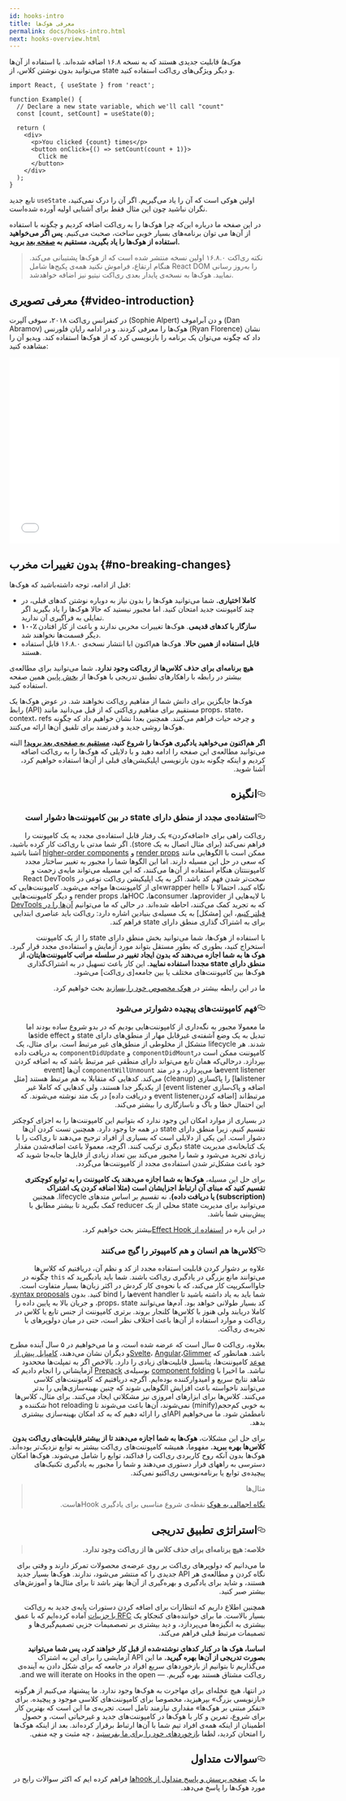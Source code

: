```yaml
---
id: hooks-intro
title: معرفی هوک‌ها
permalink: docs/hooks-intro.html
next: hooks-overview.html
---
```


*هوک‌ها* قابلیت جدیدی هستند که به نسخه ۱۶.۸ اضافه شده‌اند. با استفاده از آن‌ها می‌توانید بدون نوشتن کلاس، از state و دیگر ویژگی‌های ری‌اکت استفاده کنید.

```js{4,5}
import React, { useState } from 'react';

function Example() {
  // Declare a new state variable, which we'll call "count"
  const [count, setCount] = useState(0);

  return (
    <div>
      <p>You clicked {count} times</p>
      <button onClick={() => setCount(count + 1)}>
        Click me
      </button>
    </div>
  );
}
```

تابع جدید `useState` اولین هوکی است که آن را یاد می‌گیریم. اگر آن را درک نمی‌کنید، نگران نباشید چون این مثال فقط برای آشنایی اولیه آورده شده‌است.

در این صفحه ما درباره این‌که چرا هوک‌ها را به ری‌اکت اضافه کردیم و چگونه با استفاده از آن‌ها می توان برنامه‌های بسیار خوبی ساخت، صحبت می‌کنیم. **پس اگر می‌خواهید استفاده از هوک‌ها را یاد بگیرید، مستقیم به [صفحه بعد](/docs/hooks-overview.html) بروید.**

> نکته
> ری‌‌اکت ۱۶.۸.۰ اولین نسخه منتشر شده است که از هوک‌‌ها پشتیبانی می‌‌کند. هنگام ارتقاع، فراموش نکنید همه‌‌ی پکیج‌‌ها شامل React DOM را به‌روز رسانی نمایید. هوک‌ها به نسخه‌‌ی پایدار بعدی ری‌اکت نیتیو نیز اضافه خواهدشد.

## معرفی تصویری {#video-introduction}

در کنفرانس ری‌اکت ۲۰۱۸، سوفی آلپرت (Sophie Alpert) و دن آبراموف (Dan Abramov) هوک‌ها را معرفی کردند. و در ادامه رایان فلورنس (Ryan Florence) نشان داد که چگونه می‌توان یک برنامه را بازنویسی کرد که از هوک‌ها استفاده کند. ویدیو آن را مشاهده کنید:

<iframe width="650" height="366" src="//www.youtube.com/embed/dpw9EHDh2bM" frameborder="0" allowfullscreen></iframe>

## بدون تغییرات مخرب {#no-breaking-changes}

قبل از ادامه، توجه داشته‌باشید که هوک‌ها:
* **کاملا اختیاری.** شما می‌‌توانید هوک‌‌ها را بدون نیاز به دوباره نوشتن کدهای قبلی، در چند کامپوننت جدید امتحان کنید. اما مجبور نیستید که حالا هوک‌ها را یاد بگیرید اگر تمایلی به فراگیری آن ندارید.
* **۱۰۰٪ سازگار با کد‌های قدیمی**. هوک‌ها تغییرات مخربی ندارند و باعث از کار افتادن دیگر قسمت‌ها نخواهند شد.
* **قابل استفاده از همین حالا**. هوک‌ها هم‌اکنون ابا انتشار نسخه‌‌ی ۱۶.۸.۰ قابل استفاده هستند.

**هیچ برنامه‌‌ای برای حذف کلاس‌‌ها از ری‌‌اکت وجود ندارد.** شما می‌‌توانید برای مطالعه‌‌ی بیشتر در رابطه با راهکار‌‌‌‌های تطبیق تدریجی با هوک‌‌ها از [بخش پایین](#gradual-adoption-strategy) همین صفحه استفاده کنید.


هوک‌ها جایگزین برای دانش شما از مفاهیم ری‌اکت نخواهند شد. در عوض هوک‌ها یک رابط (API) مستقیم برای مفاهیم ری‌‌اکتی که از قبل می‌‌دانید مانند props، state، context، refs و چرخه حیات فراهم می‌‌کنند. همچنین بعدا نشان خواهیم داد که چگونه هوک‌‌ها روشی جدید و قدرتمند برای تلفیق آن‌‌ها ارائه می‌‌کنند.

<p dir="rtl"><strong>اگر هم‌‌اکنون می‌‌خواهید یادگیری هوک‌‌ها را شروع کنید، <a href="/docs/hooks-overview.html">مستقیم به صفحه‌‌ی بعد بروید!</a></strong> البته می‌‌توانید مطالعه‌‌ی این صفحه را ادامه دهید و با دلایلی که هوک‌‌ها را به ری‌‌اکت اضافه کردیم و اینکه چگونه بدون بازنویسی اپلیکیشن‌‌های قبلی از آن‌‌ها استفاده خواهیم کرد، آشنا شوید.</p>

<h2 dir="rtl" id="motivation"><a href="#motivation" aria-hidden="true" class="anchor"><svg aria-hidden="true" height="16" version="1.1" viewBox="0 0 16 16" width="16"><path fill-rule="evenodd" d="M4 9h1v1H4c-1.5 0-3-1.69-3-3.5S2.55 3 4 3h4c1.45 0 3 1.69 3 3.5 0 1.41-.91 2.72-2 3.25V8.59c.58-.45 1-1.27 1-2.09C10 5.22 8.98 4 8 4H4c-.98 0-2 1.22-2 2.5S3 9 4 9zm9-3h-1v1h1c1 0 2 1.22 2 2.5S13.98 12 13 12H9c-.98 0-2-1.22-2-2.5 0-.83.42-1.64 1-2.09V6.25c-1.09.53-2 1.84-2 3.25C6 11.31 7.55 13 9 13h4c1.45 0 3-1.69 3-3.5S14.5 6 13 6z"></path></svg></a>انگیزه</h2>

<h3 dir="rtl" id="its-hard-to-reuse-stateful-logic-between-components"><a href="#its-hard-to-reuse-stateful-logic-between-components" aria-hidden="true" class="anchor"><svg aria-hidden="true" height="16" version="1.1" viewBox="0 0 16 16" width="16"><path fill-rule="evenodd" d="M4 9h1v1H4c-1.5 0-3-1.69-3-3.5S2.55 3 4 3h4c1.45 0 3 1.69 3 3.5 0 1.41-.91 2.72-2 3.25V8.59c.58-.45 1-1.27 1-2.09C10 5.22 8.98 4 8 4H4c-.98 0-2 1.22-2 2.5S3 9 4 9zm9-3h-1v1h1c1 0 2 1.22 2 2.5S13.98 12 13 12H9c-.98 0-2-1.22-2-2.5 0-.83.42-1.64 1-2.09V6.25c-1.09.53-2 1.84-2 3.25C6 11.31 7.55 13 9 13h4c1.45 0 3-1.69 3-3.5S14.5 6 13 6z"></path></svg></a>استفاده‌‌ی مجدد از منطق دارای state در بین کامپوننت‌‌ها دشوار است</h3>

<p dir="rtl">ری‌‌اکت راهی برای «اضافه‌کردن» یک رفتار  قابل استفاده‌‌ی مجدد یه یک کامپوننت را فراهم نمی‌‌کند (برای مثال اتصال به یک store). اگر شما مدتی با ری‌‌اکت کار کرده باشید، ممکن است با الگوهایی مانند <a href="/docs/render-props.html">render props</a> و <a href="/docs/higher-order-components.html">higher-order components</a> آشنا باشید که سعی در حل این مسیله دارند.  اما این الگوها شما را مجبور به تغییر ساختار مجدد کامپوننتتان هنگام استفاده‌‌ از آن‌‌ها می‌‌کنند، که این مسیله می‌‌تواند مایه‌‌ی زحمت و سخت‌‌تر شدن فهم کد باشد. اگر به یک اپلیکیشن ری‌‌اکت نوعی در React DevTools نگاه کنید، احتمالا با «wrapper hell»ای از کامپوننت‌‌ها مواجه می‌‌شوید. کامپوننت‌‌هایی که با لایه‌‌هایی از providerها، consumerها، HOCها، render props و دیگر کامپوننت‌‌هایی که به تجرید کمک می‌‌کنند، احاطه شده‌‌اند.  در حالی که ما می‌‌توانیم <a href="https://github.com/facebook/react-devtools/pull/503">آن‌‌ها را در DevTools فیلتر کنیم</a>، این [مشکل] به یک مسیله‌‌ی بنیادین اشاره دارد: ری‌‌اکت باید عناصری ابتدایی برای به اشتراک گذاری منطق دارای state فراهم کند.</p>

<p dir="rtl">با استفاده از هوک‌‌ها، شما می‌‌توانید بخش منطق دارای state را از یک کامپوننت استخراج کنید، بطوری که بطور مستقل بتواند مورد آزمایش و استفاده‌‌ی مجدد قرار گیرد. <strong>هوک ها به شما اجازه می‌‌دهند که بدون ایجاد تغییر در سلسله مراتب کامپوننت‌‌هایتان، از منطق دارای state مجددا استفاده نمایید.</strong> این کار باعث تسهیل در به اشتراک‌‌گذاری هوک‌‌ها بین کامپوننت‌‌های مختلف یا بین جامعه[ی ری‌‌اکت] می‌‌شود.</p>

<p dir="rtl">ما در این رابطه بیشتر در  <a href="/docs/hooks-custom.html">هوک مخصوص خود را بسازید</a> بحث خواهیم کرد.</p>

<h3 dir="rtl" id="complex-components-become-hard-to-understand"><a href="#complex-components-become-hard-to-understand" aria-hidden="true" class="anchor"><svg aria-hidden="true" height="16" version="1.1" viewBox="0 0 16 16" width="16"><path fill-rule="evenodd" d="M4 9h1v1H4c-1.5 0-3-1.69-3-3.5S2.55 3 4 3h4c1.45 0 3 1.69 3 3.5 0 1.41-.91 2.72-2 3.25V8.59c.58-.45 1-1.27 1-2.09C10 5.22 8.98 4 8 4H4c-.98 0-2 1.22-2 2.5S3 9 4 9zm9-3h-1v1h1c1 0 2 1.22 2 2.5S13.98 12 13 12H9c-.98 0-2-1.22-2-2.5 0-.83.42-1.64 1-2.09V6.25c-1.09.53-2 1.84-2 3.25C6 11.31 7.55 13 9 13h4c1.45 0 3-1.69 3-3.5S14.5 6 13 6z"></path></svg></a>فهم کامپوننت‌‌های پیچیده دشوارتر می‌‌شود</h3>

<p dir="rtl">ما معمولا مجبور به نگه‌‌داری از کامپوننت‌‌هایی بودیم که در بدو شروع ساده بودند اما تبدیل به یک وضع آشفته‌‌ی غیرقابل مهار از منطق‌‌های دارای state و side effectها شدند. هر lifecycle متشکل از مخلوطی از منطق‌‌های غیر مرتبط است. برای مثال، یک کامپوننت ممکن است  در<code class="gatsby-code-text">componentDidMount</code> و <code class="gatsby-code-text">componentDidUpdate</code> به دریافت داده بپردازد. درحالی‌‌که همان تابع می‌‌تواند دارای منطقی غیر مرتبط باشد که به اضافه کردن event listenerها می‌‌پردازد، و در متد <code class="gatsby-code-text">componentWillUnmount</code> آن‌‌ها [event listenerها] را پاکسازی (cleanup) می‌‌کند. کدهایی که متقابلا به هم مرتبط هستند [مثل اضافه و پاک‌‌سازی event listener]  از یکدیگر جدا هستند، ولی کدهایی که کاملا غیر مرتبط‌‌اند [اضافه کردنevent listener و دریافت داده] در یک متد نوشته می‌‌شوند. که این  احتمال خطا و باگ  و ناسازگاری را بیشتر می‌‌کند. </p>

<p dir="rtl">در بسیاری از موارد امکان این وجود ندارد که بتوانیم این کامپوننت‌‌ها را به اجزای کوچکتر تقسیم کنیم، زیرا منطق دارای state در همه جا وجود دارد. همچنین تست کردن آن‌‌ها دشوار است. این یکی از دلایلی است که بسیاری از افراد ترجیح می‌‌دهند تا ری‌‌اکت را با یک کتابخانه‌‌ی مدیریت state دیگری ترکیب کنند. اگرچه، معمولا باعث اضافه‌‌شدن مقدار زیادی تجرید می‌‌شود و  شما را مجبور می‌‌کند بین تعداد زیادی از فایل‌‌ها جابه‌‌جا شوید که خود باعث مشکل‌‌تر شدن استفاده‌‌ی مجدد از کامپوننت‌‌ها می‌‌گردد.</p>

<p dir="rtl">برای حل این مسیله، <strong>هوک‌‌ها به شما اجازه می‌‌دهند یک کامپوننت را به توابع کوچکتری تقسیم کنید که مبنای آن ارتباط اجزایشان است (مثلا اضافه کردن یک اشتراک (subscription) یا دریافت داده)</strong>، نه تقسیم بر اساس متدهای lifecycle. همچنین می‌‌توانید برای  مدیریت state محلی از یک reducer کمک بگیرید تا بیشتر مطابق با پیش‌‌بینی شما باشد.</p>

<p dir="rtl">در این باره در
<a href="/docs/hooks-effect.html#tip-use-multiple-effects-to-separate-concerns">استفاده از Effect Hook</a>بیشتر بحث خواهیم کرد.</p>

<h3 dir="rtl" id="classes-confuse-both-people-and-machines"><a href="#classes-confuse-both-people-and-machines" aria-hidden="true" class="anchor"><svg aria-hidden="true" height="16" version="1.1" viewBox="0 0 16 16" width="16"><path fill-rule="evenodd" d="M4 9h1v1H4c-1.5 0-3-1.69-3-3.5S2.55 3 4 3h4c1.45 0 3 1.69 3 3.5 0 1.41-.91 2.72-2 3.25V8.59c.58-.45 1-1.27 1-2.09C10 5.22 8.98 4 8 4H4c-.98 0-2 1.22-2 2.5S3 9 4 9zm9-3h-1v1h1c1 0 2 1.22 2 2.5S13.98 12 13 12H9c-.98 0-2-1.22-2-2.5 0-.83.42-1.64 1-2.09V6.25c-1.09.53-2 1.84-2 3.25C6 11.31 7.55 13 9 13h4c1.45 0 3-1.69 3-3.5S14.5 6 13 6z"></path></svg></a>کلاس‌‌ها هم انسان و هم کامپیوتر را گیج می‌‌کنند</h3>

<p dir="rtl">علاوه بر دشوار کردن قابلیت استفاده مجدد از کد و نظم آن، دریافتیم که کلاس‌‌ها می‌‌توانند مانع بزرگی در یادگیری ری‌‌اکت باشند. شما باید یادبگیرید که  <code class="gatsby-code-text">this</code> چگونه در جاوااسکریپت کار می‌‌کند، که با نحوه‌‌ی کار کردش در اکثر زبان‌‌ها بسیار متفاوت است. شما باید به یاد داشته باشید تا event handlerها را bind کنید. بدون <a href="https://babeljs.io/docs/en/babel-plugin-transform-class-properties/">syntax proposals</a>، کد بسیار طولانی خواهد بود. آدم‌‌ها می‌‌توانند props، state، و جریان بالا به پایین داده را کاملا دریابند ولی هنوز  با کلاس‌‌ها کلنجار بروند. برتری کامپوننت از جنس تابع یا کلاس در ری‌‌اکت و موارد استفاده از آن‌‌ها باعث اختلاف نظر است، حتی در میان دولوپرهای با تجربه‌‌ی ری‌‌اکت.</p>

<p dir="rtl">بعلاوه، ری‌‌اکت ۵ سال است که عرضه شده است، و ما می‌‌خواهیم در ۵ سال آینده مطرح باشد. همانطور که <a href="https://svelte.technology/">Svelte</a>، <a href="https://angular.io/">Angular</a>،<a href="https://glimmerjs.com/">Glimmer</a>و دیگران نشان می‌‌دهند، <a href="https://en.wikipedia.org/wiki/Ahead-of-time_compilation">کامپایل پیش از موعد</a> کامپوننت‌‌ها، پتانسیل قابلیت‌‌های زیادی را دارد. بالاخص اگر به تمپلت‌‌ها مححدود نباشد. ما اخیرا  با
<a href="https://github.com/facebook/react/issues/7323">component folding</a> بوسیله‌‌ی <a href="https://prepack.io/">Prepack</a>‌‌ ‌‌آزمایشاتی را انجام دادیم که شاهد نتایج  سریع و امیدوارکننده  بوده‌‌ایم. اگرچه دریافتیم که کامپوننت‌‌های کلاسی می‌‌توانند ناخواسته باعث افزایش الگوهایی  شوند که چنین بهینه‌‌سازی‌‌هایی را بدتر می‌‌کنند.  کلاس‌‌ها برای ابزارهای امروزی نیز مشکلاتی ایجاد می‌‌کنند. برای مثال، کلاس‌‌ها به خوبی کم‌‌حجم(minify) نمی‌‌شوند، آن‌‌ها باعث می‌‌شوند تا hot reloading شکننده و نامطمئن شود. ما می‌‌خواهیم APIای را ارائه دهیم که به کد امکان بهینه‌‌سازی بیشتری بدهد.</p>

<p dir="rtl">برای حل این مشکلات، <strong>هوک‌‌ها به شما اجازه می‌‌دهند تا از بیشتر قابلیت‌‌های ری‌‌اکت بدون کلاس‌‌ها بهره ببرید.</strong> مفهوما، همیشه کامپوننت‌‌های ری‌‌اکت بیشتر به توابع نزدیک‌‌تر بوده‌‌اند. هوک‌‌ها بدون آنکه روح کاربردی ری‌‌اکت را فداکند، توابع را شامل می‌‌شوند. هوک‌‌ها امکان دسترسی به راههای ‌‌فرار دستوری می‌‌دهند و شما را مجبور به یادگیری تکنیک‌‌های پیچیده‌‌ی توابع یا برنامه‌‌نویسی ری‌‌اکتیو نمی‌‌کند.</p>

<blockquote dir="rtl">
<p>مثال‌‌ها</p>
<p><a href="/docs/hooks-overview.html">نگاه اجمالی به هوک‌‌</a> نقطه‌‌ی شروع مناسبی برای یادگیری Hookهاست.</p>
</blockquote>

<h2 dir="rtl" id="gradual-adoption-strategy"><a href="#gradual-adoption-strategy" aria-hidden="true" class="anchor"><svg aria-hidden="true" height="16" version="1.1" viewBox="0 0 16 16" width="16"><path fill-rule="evenodd" d="M4 9h1v1H4c-1.5 0-3-1.69-3-3.5S2.55 3 4 3h4c1.45 0 3 1.69 3 3.5 0 1.41-.91 2.72-2 3.25V8.59c.58-.45 1-1.27 1-2.09C10 5.22 8.98 4 8 4H4c-.98 0-2 1.22-2 2.5S3 9 4 9zm9-3h-1v1h1c1 0 2 1.22 2 2.5S13.98 12 13 12H9c-.98 0-2-1.22-2-2.5 0-.83.42-1.64 1-2.09V6.25c-1.09.53-2 1.84-2 3.25C6 11.31 7.55 13 9 13h4c1.45 0 3-1.69 3-3.5S14.5 6 13 6z"></path></svg></a>استراتژی تطبیق تدریجی</h2>

<blockquote dir="rtl">
<p><strong>خلاصه: هیچ برنامه‌‌ای برای حذف کلاس ها از ری‌‌اکت وجود ندارد.</strong></p>
</blockquote>

<p dir="rtl">ما می‌‌دانیم که دولوپرهای ری‌‌اکت بر روی عرضه‌‌ی محصولات تمرکز دارند و وقتی برای نگاه کردن و مطالعه‌‌ی هر  API جدیدی را که منتشر می‌‌شود، ندارند. هوک‌‌ها بسیار جدید هستند، و شاید برای یادگیری و بهره‌‌گیری از آن‌‌ها بهتر باشد تا برای مثال‌‌ها و آموزش‌‌های بیشتر صبر کنید.</p>

<p dir="rtl">همچنین اطلاع داریم که انتظارات برای اضافه کردن دستورات پایه‌‌ی جدید به ری‌‌اکت بسیار بالاست. ما برای خواننده‌‌های کنجکاو یک <a href="https://github.com/reactjs/rfcs/pull/68">RFC با جزییات</a> آماده کرده‌‌ایم که با عمق بیشتری به انگیزه‌‌ها می‌‌پردازد، و دید  بیشتری بر تصصمیمات جزیی تصمیم‌‌گیری‌‌ها و  تصمیمات مرتبط قبلی فراهم می‌‌کند.  </p>

<p dir="rtl"><strong>اساسا، هوک ها در کنار کدهای نوشته‌‌شده از قبل کار خواهند کرد، پس شما می‌‌توانید بصورت تدریجی از آن‌‌ها بهره گیرید.</strong> ما این API آزمایشی را برای این به اشتراک  می‌‌گذاریم تا بتوانیم از بازخوردهای سریع افراد در جامعه که برای شکل دادن به آینده‌‌ی ری‌‌اکت مشتاق هستند بهره گیریم. — and we will iterate on Hooks in the open.</p>

<p dir="rtl">در انتها، هیچ عجله‌‌ای برای مهاجرت به هوک‌‌ها وجود ندارد. ما پیشنهاد می‌‌کنیم از هرگونه «بازنویسی بزرگ» بپرهیزید، مخصوصا برای کامپوننت‌‌های کلاسی موجود و پیچیده. برای «تفکر مبتنی بر هوک‌‌ها» مقداری نیازمند تامل است.  تجربه‌‌ی ما این است که بهترین کار برای شروع، تمرین و کار با هوک‌‌ها در کامپوننت‌‌های جدید و غیرحیاتی است، و حصول اطمینان از اینکه همه‌‌ی افراد تیم شما با آن‌‌ها ارتباط برقرار کرده‌‌اند. بعد از اینکه هوک‌‌ها را امتحان کردید، لطفا <a href="https://github.com/facebook/react/issues/new">بازخوردهای خود را برای ما بفرستید</a> ، چه مثبت و چه منفی.</p>

<h2 dir="rtl" id="frequently-asked-questions"><a href="#frequently-asked-questions" aria-hidden="true" class="anchor"><svg aria-hidden="true" height="16" version="1.1" viewBox="0 0 16 16" width="16"><path fill-rule="evenodd" d="M4 9h1v1H4c-1.5 0-3-1.69-3-3.5S2.55 3 4 3h4c1.45 0 3 1.69 3 3.5 0 1.41-.91 2.72-2 3.25V8.59c.58-.45 1-1.27 1-2.09C10 5.22 8.98 4 8 4H4c-.98 0-2 1.22-2 2.5S3 9 4 9zm9-3h-1v1h1c1 0 2 1.22 2 2.5S13.98 12 13 12H9c-.98 0-2-1.22-2-2.5 0-.83.42-1.64 1-2.09V6.25c-1.09.53-2 1.84-2 3.25C6 11.31 7.55 13 9 13h4c1.45 0 3-1.69 3-3.5S14.5 6 13 6z"></path></svg></a>سوالات متداول </h2>

<p dir="rtl">ما یک <a href="/docs/hooks-faq.html">صفحه پرسش و پاسخ متداول از hookها</a> فراهم کرده ایم که  اکثر سوالات رایج در مورد هوک‌‌ها را پاسخ‌‌ می‌‌دهد.</p>